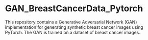 # GAN_BreastCancerData_Pytorch
This repository contains a Generative Adversarial Network (GAN) implementation for generating synthetic breast cancer images using PyTorch. The GAN is trained on a dataset of breast cancer images.
